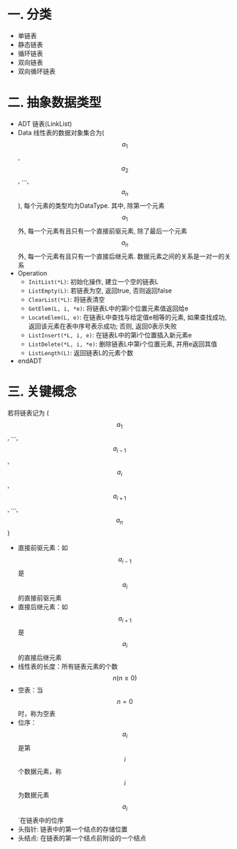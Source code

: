 # 一. 分类

- 单链表
- 静态链表
- 循环链表
- 双向链表
- 双向循环链表



# 二. 抽象数据类型

- ADT 链表(LinkList)
- Data
  线性表的数据对象集合为($$ a_1 $$, $$ a_2 $$, ···, $$ a_n $$), 每个元素的类型均为DataType. 其中, 除第一个元素$$ a_1 $$外, 每一个元素有且只有一个直接前驱元素, 除了最后一个元素$$ a_n $$外, 每一个元素有且只有一个直接后继元素. 数据元素之间的关系是一对一的关系
 - Operation
   - `InitList(*L)`: 初始化操作, 建立一个空的链表L
   - `ListEmpty(L)`: 若链表为空, 返回true, 否则返回false
   - `ClearList(*L)`: 将链表清空
   - `GetElem(L, i, *e)`: 将链表L中的第i个位置元素值返回给e
   - `LocateElem(L, e)`: 在链表L中查找与给定值e相等的元素, 如果查找成功, 返回该元素在表中序号表示成功; 否则, 返回0表示失败
   - `ListInsert(*L, i, e)`: 在链表L中的第i个位置插入新元素e
   - `ListDelete(*L, i, *e)`: 删除链表L中第i个位置元素, 并用e返回其值
   - `ListLength(L)`: 返回链表L的元素个数
- endADT



# 三. 关键概念

若将链表记为 ($$ a_1 $$, ···, $$ a_{i-1} $$, $$ a_i $$, $$ a_{i+1} $$, ···, $$ a_n $$) 

- 直接前驱元素：如$$ a_{i-1} $$是$$ a_i $$的直接前驱元素
- 直接后继元素：如$$ a_{i+1} $$是$$ a_i $$的直接后继元素
- 线性表的长度：所有链表元素的个数$$ n(n\geqslant0) $$
- 空表：当$$ n=0 $$时，称为空表
- 位序：$$ a_i $$是第$$ i $$个数据元素，称$$ i $$为数据元素$$ a_i $$`在链表中的位序
- 头指针: 链表中的第一个结点的存储位置
- 头结点: 在链表的第一个结点前附设的一个结点
